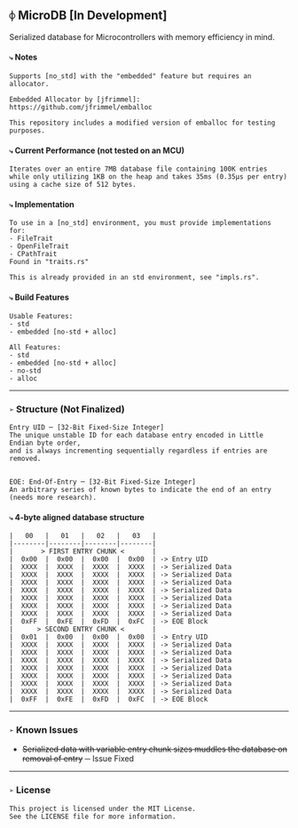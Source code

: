 ## `⌽` MicroDB [In Development]
Serialized database for Microcontrollers with memory efficiency in mind.


#### `⤷` Notes
```
Supports [no_std] with the "embedded" feature but requires an allocator.

Embedded Allocator by [jfrimmel]:
https://github.com/jfrimmel/emballoc

This repository includes a modified version of emballoc for testing purposes.
```


#### `⤷` Current Performance (not tested on an MCU)
```
Iterates over an entire 7MB database file containing 100K entries
while only utilizing 1KB on the heap and takes 35ms (0.35μs per entry)
using a cache size of 512 bytes.
```


#### `⤷` Implementation
```
To use in a [no_std] environment, you must provide implementations for:
- FileTrait
- OpenFileTrait
- CPathTrait
Found in "traits.rs"

This is already provided in an std environment, see "impls.rs".
```


#### `⤷` Build Features
```
Usable Features:
- std
- embedded [no-std + alloc]

All Features:
- std
- embedded [no-std + alloc]
- no-std
- alloc
```


___
### `➢` Structure (Not Finalized)
```
Entry UID ─ [32-Bit Fixed-Size Integer]
The unique unstable ID for each database entry encoded in Little Endian byte order,
and is always incrementing sequentially regardless if entries are removed.


EOE: End-Of-Entry ─ [32-Bit Fixed-Size Integer]
An arbitrary series of known bytes to indicate the end of an entry (needs more research).
```


#### `⤷` 4-byte aligned database structure
```
|   00   |   01   |   02   |   03   |
|--------|--------|--------|--------|
|       > FIRST ENTRY CHUNK <       |
|  0x00  |  0x00  |  0x00  |  0x00  | -> Entry UID
|  XXXX  |  XXXX  |  XXXX  |  XXXX  | -> Serialized Data
|  XXXX  |  XXXX  |  XXXX  |  XXXX  | -> Serialized Data
|  XXXX  |  XXXX  |  XXXX  |  XXXX  | -> Serialized Data
|  XXXX  |  XXXX  |  XXXX  |  XXXX  | -> Serialized Data
|  XXXX  |  XXXX  |  XXXX  |  XXXX  | -> Serialized Data
|  XXXX  |  XXXX  |  XXXX  |  XXXX  | -> Serialized Data
|  XXXX  |  XXXX  |  XXXX  |  XXXX  | -> Serialized Data
|  0xFF  |  0xFE  |  0xFD  |  0xFC  | -> EOE Block
|      > SECOND ENTRY CHUNK <       |
|  0x01  |  0x00  |  0x00  |  0x00  | -> Entry UID
|  XXXX  |  XXXX  |  XXXX  |  XXXX  | -> Serialized Data
|  XXXX  |  XXXX  |  XXXX  |  XXXX  | -> Serialized Data
|  XXXX  |  XXXX  |  XXXX  |  XXXX  | -> Serialized Data
|  XXXX  |  XXXX  |  XXXX  |  XXXX  | -> Serialized Data
|  XXXX  |  XXXX  |  XXXX  |  XXXX  | -> Serialized Data
|  XXXX  |  XXXX  |  XXXX  |  XXXX  | -> Serialized Data
|  XXXX  |  XXXX  |  XXXX  |  XXXX  | -> Serialized Data
|  0xFF  |  0xFE  |  0xFD  |  0xFC  | -> EOE Block
```


___
### `➢` Known Issues

- ~~Serialized data with variable entry chunk sizes muddles the database on removal of entry~~ ─ Issue Fixed


___
### `➢` License
```
This project is licensed under the MIT License.
See the LICENSE file for more information.
```
